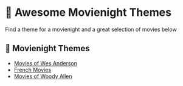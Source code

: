 # :movie_camera: Awesome Movienight Themes
Find a theme for a movienight and a great selection of movies below

## :dart: Movienight Themes
* [Movies of Wes Anderson](./WesAnderson.md)
* [French Movies](./FrenchMovies.md)
* [Movies of Woody Allen](./WoodyAllen.md)
